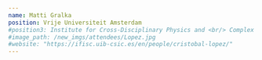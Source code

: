 ```yaml
---
name: Matti Gralka
position: Vrije Universiteit Amsterdam
#position3: Institute for Cross-Disciplinary Physics and <br/> Complex Systems
#image_path: /new_imgs/attendees/Lopez.jpg
#website: "https://ifisc.uib-csic.es/en/people/cristobal-lopez/"
---
```

